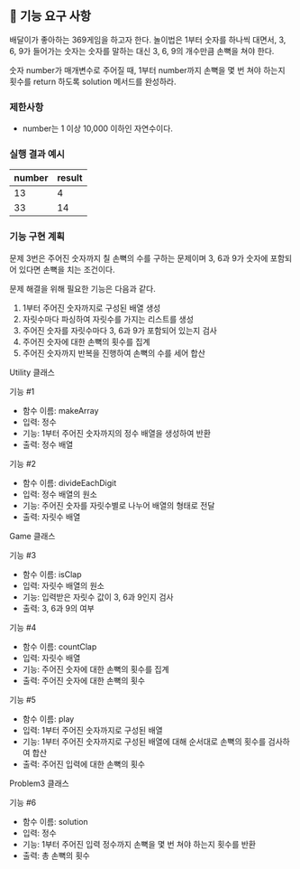 ## 🚀 기능 요구 사항

배달이가 좋아하는 369게임을 하고자 한다. 놀이법은 1부터 숫자를 하나씩 대면서, 3, 6, 9가 들어가는 숫자는 숫자를 말하는 대신 3, 6, 9의 개수만큼 손뼉을 쳐야 한다.

숫자 number가 매개변수로 주어질 때, 1부터 number까지 손뼉을 몇 번 쳐야 하는지 횟수를 return 하도록 solution 메서드를 완성하라.

### 제한사항

- number는 1 이상 10,000 이하인 자연수이다.

### 실행 결과 예시

| number | result |
| --- | --- |
| 13 | 4 |
| 33 | 14 |

### 기능 구현 계획

문제 3번은 주어진 숫자까지 칠 손뼉의 수를 구하는 문제이며 3, 6과 9가 숫자에 포함되어 있다면 손뼉을 치는 조건이다.  

문제 해결을 위해 필요한 기능은 다음과 같다.  

1) 1부터 주어진 숫자까지로 구성된 배열 생성
2) 자릿수마다 파싱하여 자릿수를 가지는 리스트를 생성
3) 주어진 숫자를 자릿수마다 3, 6과 9가 포함되어 있는지 검사
4) 주어진 숫자에 대한 손뼉의 횟수를 집계
5) 주어진 숫자까지 반복을 진행하여 손뼉의 수를 세어 합산

Utility 클래스

기능 #1
- 함수 이름: makeArray
- 입력: 정수
- 기능: 1부터 주어진 숫자까지의 정수 배열을 생성하여 반환
- 출력: 정수 배열

기능 #2
- 함수 이름: divideEachDigit
- 입력: 정수 배열의 원소
- 기능: 주어진 숫자를 자릿수별로 나누어 배열의 형태로 전달
- 출력: 자릿수 배열

Game 클래스

기능 #3
- 함수 이름: isClap
- 입력: 자릿수 배열의 원소
- 기능: 입력받은 자릿수 값이 3, 6과 9인지 검사
- 출력: 3, 6과 9의 여부

기능 #4
- 함수 이름: countClap
- 입력: 자릿수 배열
- 기능: 주어진 숫자에 대한 손뼉의 횟수를 집계
- 출력: 주어진 숫자에 대한 손뼉의 횟수

기능 #5
- 함수 이름: play
- 입력: 1부터 주어진 숫자까지로 구성된 배열
- 기능: 1부터 주어진 숫자까지로 구성된 배열에 대해 순서대로 손뼉의 횟수를 검사하여 합산
- 출력: 주어진 입력에 대한 손뼉의 횟수

Problem3 클래스

기능 #6
- 함수 이름: solution
- 입력: 정수
- 기능: 1부터 주어진 입력 정수까지 손뼉을 몇 번 쳐야 하는지 횟수를 반환
- 출력: 총 손뼉의 횟수


